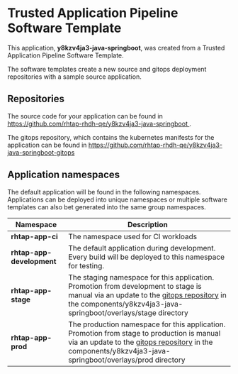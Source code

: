 # Trusted Application Pipeline Software Template

This application, **y8kzv4ja3-java-springboot**, was created from a Trusted Application Pipeline Software Template.

The software templates create a new source and gitops deployment repositories with a sample source application. 

## Repositories

The source code for your application can be found in [https://github.com/rhtap-rhdh-qe/y8kzv4ja3-java-springboot ](https://github.com/rhtap-rhdh-qe/y8kzv4ja3-java-springboot ).
 
The gitops repository, which contains the kubernetes manifests for the application can be found in 
[https://github.com/rhtap-rhdh-qe/y8kzv4ja3-java-springboot-gitops ](https://github.com/rhtap-rhdh-qe/y8kzv4ja3-java-springboot-gitops ) 

## Application namespaces 

The default application will be found in the following namespaces. Applications can be deployed into unique namespaces or multiple software templates can also bet generated into the same group namespaces.  

|  Namespace   |  Description   |  
| -------- | -------- |
| **rhtap-app-ci** | The namespace used for CI workloads |
| **rhtap-app-development** | The default application during development. Every build will be deployed to this namespace for testing. |
| **rhtap-app-stage** | The staging namespace for this application. Promotion from development to stage is manual via an update to the [gitops repository](https://github.com/rhtap-rhdh-qe/y8kzv4ja3-java-springboot-gitops ) in the components/y8kzv4ja3-java-springboot/overlays/stage directory |
| **rhtap-app-prod** | The production namespace for this application. Promotion from stage to production is manual via an update to the [gitops repository](https://github.com/rhtap-rhdh-qe/y8kzv4ja3-java-springboot-gitops ) in the components/y8kzv4ja3-java-springboot/overlays/prod directory |